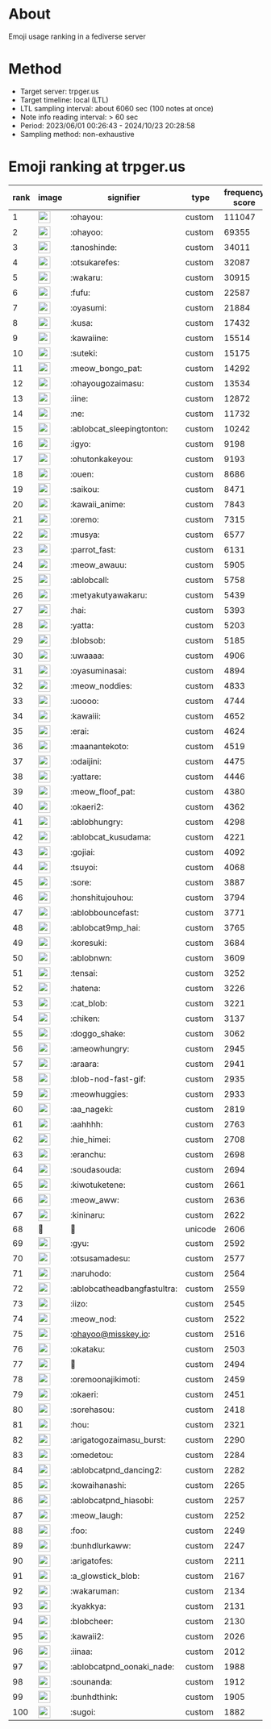 # About
Emoji usage ranking in a fediverse server

# Method
- Target server: trpger.us
- Target timeline: local (LTL)
- LTL sampling interval: about 6060 sec (100 notes at once)
- Note info reading interval: > 60 sec
- Period: 2023/06/01 00:26:43 - 2024/10/23 20:28:58 
- Sampling method: non-exhaustive

# Emoji ranking at trpger.us

|rank|image|signifier|type|frequency score|
|----|----|----|----|----|
|1|<img height="24" src="https://trpger.us/emoji/ohayou.webp">|:ohayou:|custom|111047|
|2|<img height="24" src="https://trpger.us/emoji/ohayoo.webp">|:ohayoo:|custom|69355|
|3|<img height="24" src="https://trpger.us/emoji/tanoshinde.webp">|:tanoshinde:|custom|34011|
|4|<img height="24" src="https://trpger.us/emoji/otsukarefes.webp">|:otsukarefes:|custom|32087|
|5|<img height="24" src="https://trpger.us/emoji/wakaru.webp">|:wakaru:|custom|30915|
|6|<img height="24" src="https://trpger.us/emoji/fufu.webp">|:fufu:|custom|22587|
|7|<img height="24" src="https://trpger.us/emoji/oyasumi.webp">|:oyasumi:|custom|21884|
|8|<img height="24" src="https://trpger.us/emoji/kusa.webp">|:kusa:|custom|17432|
|9|<img height="24" src="https://trpger.us/emoji/kawaiine.webp">|:kawaiine:|custom|15514|
|10|<img height="24" src="https://trpger.us/emoji/suteki.webp">|:suteki:|custom|15175|
|11|<img height="24" src="https://trpger.us/emoji/meow_bongo_pat.webp">|:meow_bongo_pat:|custom|14292|
|12|<img height="24" src="https://trpger.us/emoji/ohayougozaimasu.webp">|:ohayougozaimasu:|custom|13534|
|13|<img height="24" src="https://trpger.us/emoji/iine.webp">|:iine:|custom|12872|
|14|<img height="24" src="https://trpger.us/emoji/ne.webp">|:ne:|custom|11732|
|15|<img height="24" src="https://trpger.us/emoji/ablobcat_sleepingtonton.webp">|:ablobcat_sleepingtonton:|custom|10242|
|16|<img height="24" src="https://trpger.us/emoji/igyo.webp">|:igyo:|custom|9198|
|17|<img height="24" src="https://trpger.us/emoji/ohutonkakeyou.webp">|:ohutonkakeyou:|custom|9193|
|18|<img height="24" src="https://trpger.us/emoji/ouen.webp">|:ouen:|custom|8686|
|19|<img height="24" src="https://trpger.us/emoji/saikou.webp">|:saikou:|custom|8471|
|20|<img height="24" src="https://trpger.us/emoji/kawaii_anime.webp">|:kawaii_anime:|custom|7843|
|21|<img height="24" src="https://trpger.us/emoji/oremo.webp">|:oremo:|custom|7315|
|22|<img height="24" src="https://trpger.us/emoji/musya.webp">|:musya:|custom|6577|
|23|<img height="24" src="https://trpger.us/emoji/parrot_fast.webp">|:parrot_fast:|custom|6131|
|24|<img height="24" src="https://trpger.us/emoji/meow_awauu.webp">|:meow_awauu:|custom|5905|
|25|<img height="24" src="https://trpger.us/emoji/ablobcall.webp">|:ablobcall:|custom|5758|
|26|<img height="24" src="https://trpger.us/emoji/metyakutyawakaru.webp">|:metyakutyawakaru:|custom|5439|
|27|<img height="24" src="https://trpger.us/emoji/hai.webp">|:hai:|custom|5393|
|28|<img height="24" src="https://trpger.us/emoji/yatta.webp">|:yatta:|custom|5203|
|29|<img height="24" src="https://trpger.us/emoji/blobsob.webp">|:blobsob:|custom|5185|
|30|<img height="24" src="https://trpger.us/emoji/uwaaaa.webp">|:uwaaaa:|custom|4906|
|31|<img height="24" src="https://trpger.us/emoji/oyasuminasai.webp">|:oyasuminasai:|custom|4894|
|32|<img height="24" src="https://trpger.us/emoji/meow_noddies.webp">|:meow_noddies:|custom|4833|
|33|<img height="24" src="https://trpger.us/emoji/uoooo.webp">|:uoooo:|custom|4744|
|34|<img height="24" src="https://trpger.us/emoji/kawaiii.webp">|:kawaiii:|custom|4652|
|35|<img height="24" src="https://trpger.us/emoji/erai.webp">|:erai:|custom|4624|
|36|<img height="24" src="https://trpger.us/emoji/maanantekoto.webp">|:maanantekoto:|custom|4519|
|37|<img height="24" src="https://trpger.us/emoji/odaijini.webp">|:odaijini:|custom|4475|
|38|<img height="24" src="https://trpger.us/emoji/yattare.webp">|:yattare:|custom|4446|
|39|<img height="24" src="https://trpger.us/emoji/meow_floof_pat.webp">|:meow_floof_pat:|custom|4380|
|40|<img height="24" src="https://trpger.us/emoji/okaeri2.webp">|:okaeri2:|custom|4362|
|41|<img height="24" src="https://trpger.us/emoji/ablobhungry.webp">|:ablobhungry:|custom|4298|
|42|<img height="24" src="https://trpger.us/emoji/ablobcat_kusudama.webp">|:ablobcat_kusudama:|custom|4221|
|43|<img height="24" src="https://trpger.us/emoji/gojiai.webp">|:gojiai:|custom|4092|
|44|<img height="24" src="https://trpger.us/emoji/tsuyoi.webp">|:tsuyoi:|custom|4068|
|45|<img height="24" src="https://trpger.us/emoji/sore.webp">|:sore:|custom|3887|
|46|<img height="24" src="https://trpger.us/emoji/honshitujouhou.webp">|:honshitujouhou:|custom|3794|
|47|<img height="24" src="https://trpger.us/emoji/ablobbouncefast.webp">|:ablobbouncefast:|custom|3771|
|48|<img height="24" src="https://trpger.us/emoji/ablobcat9mp_hai.webp">|:ablobcat9mp_hai:|custom|3765|
|49|<img height="24" src="https://trpger.us/emoji/koresuki.webp">|:koresuki:|custom|3684|
|50|<img height="24" src="https://trpger.us/emoji/ablobnwn.webp">|:ablobnwn:|custom|3609|
|51|<img height="24" src="https://trpger.us/emoji/tensai.webp">|:tensai:|custom|3252|
|52|<img height="24" src="https://trpger.us/emoji/hatena.webp">|:hatena:|custom|3226|
|53|<img height="24" src="https://trpger.us/emoji/cat_blob.webp">|:cat_blob:|custom|3221|
|54|<img height="24" src="https://trpger.us/emoji/chiken.webp">|:chiken:|custom|3137|
|55|<img height="24" src="https://trpger.us/emoji/doggo_shake.webp">|:doggo_shake:|custom|3062|
|56|<img height="24" src="https://trpger.us/emoji/ameowhungry.webp">|:ameowhungry:|custom|2945|
|57|<img height="24" src="https://trpger.us/emoji/araara.webp">|:araara:|custom|2941|
|58|<img height="24" src="https://trpger.us/emoji/blob-nod-fast-gif.webp">|:blob-nod-fast-gif:|custom|2935|
|59|<img height="24" src="https://trpger.us/emoji/meowhuggies.webp">|:meowhuggies:|custom|2933|
|60|<img height="24" src="https://trpger.us/emoji/aa_nageki.webp">|:aa_nageki:|custom|2819|
|61|<img height="24" src="https://trpger.us/emoji/aahhhh.webp">|:aahhhh:|custom|2763|
|62|<img height="24" src="https://trpger.us/emoji/hie_himei.webp">|:hie_himei:|custom|2708|
|63|<img height="24" src="https://trpger.us/emoji/eranchu.webp">|:eranchu:|custom|2698|
|64|<img height="24" src="https://trpger.us/emoji/soudasouda.webp">|:soudasouda:|custom|2694|
|65|<img height="24" src="https://trpger.us/emoji/kiwotuketene.webp">|:kiwotuketene:|custom|2661|
|66|<img height="24" src="https://trpger.us/emoji/meow_aww.webp">|:meow_aww:|custom|2636|
|67|<img height="24" src="https://trpger.us/emoji/kininaru.webp">|:kininaru:|custom|2622|
|68|🍮|🍮|unicode|2606|
|69|<img height="24" src="https://trpger.us/emoji/gyu.webp">|:gyu:|custom|2592|
|70|<img height="24" src="https://trpger.us/emoji/otsusamadesu.webp">|:otsusamadesu:|custom|2577|
|71|<img height="24" src="https://trpger.us/emoji/naruhodo.webp">|:naruhodo:|custom|2564|
|72|<img height="24" src="https://trpger.us/emoji/ablobcatheadbangfastultra.webp">|:ablobcatheadbangfastultra:|custom|2559|
|73|<img height="24" src="https://trpger.us/emoji/iizo.webp">|:iizo:|custom|2545|
|74|<img height="24" src="https://trpger.us/emoji/meow_nod.webp">|:meow_nod:|custom|2522|
|75|<img height="24" src="https://trpger.us/emoji/ohayoo.webp">|:ohayoo@misskey.io:|custom|2516|
|76|<img height="24" src="https://trpger.us/emoji/okataku.webp">|:okataku:|custom|2503|
|77|<img height="24" src="https://trpger.us/emoji/birthday.webp">|:birthday:|custom|2494|
|78|<img height="24" src="https://trpger.us/emoji/oremoonajikimoti.webp">|:oremoonajikimoti:|custom|2459|
|79|<img height="24" src="https://trpger.us/emoji/okaeri.webp">|:okaeri:|custom|2451|
|80|<img height="24" src="https://trpger.us/emoji/sorehasou.webp">|:sorehasou:|custom|2418|
|81|<img height="24" src="https://trpger.us/emoji/hou.webp">|:hou:|custom|2321|
|82|<img height="24" src="https://trpger.us/emoji/arigatogozaimasu_burst.webp">|:arigatogozaimasu_burst:|custom|2290|
|83|<img height="24" src="https://trpger.us/emoji/omedetou.webp">|:omedetou:|custom|2284|
|84|<img height="24" src="https://trpger.us/emoji/ablobcatpnd_dancing2.webp">|:ablobcatpnd_dancing2:|custom|2282|
|85|<img height="24" src="https://trpger.us/emoji/kowaihanashi.webp">|:kowaihanashi:|custom|2265|
|86|<img height="24" src="https://trpger.us/emoji/ablobcatpnd_hiasobi.webp">|:ablobcatpnd_hiasobi:|custom|2257|
|87|<img height="24" src="https://trpger.us/emoji/meow_laugh.webp">|:meow_laugh:|custom|2252|
|88|<img height="24" src="https://trpger.us/emoji/foo.webp">|:foo:|custom|2249|
|89|<img height="24" src="https://trpger.us/emoji/bunhdlurkaww.webp">|:bunhdlurkaww:|custom|2247|
|90|<img height="24" src="https://trpger.us/emoji/arigatofes.webp">|:arigatofes:|custom|2211|
|91|<img height="24" src="https://trpger.us/emoji/a_glowstick_blob.webp">|:a_glowstick_blob:|custom|2167|
|92|<img height="24" src="https://trpger.us/emoji/wakaruman.webp">|:wakaruman:|custom|2134|
|93|<img height="24" src="https://trpger.us/emoji/kyakkya.webp">|:kyakkya:|custom|2131|
|94|<img height="24" src="https://trpger.us/emoji/blobcheer.webp">|:blobcheer:|custom|2130|
|95|<img height="24" src="https://trpger.us/emoji/kawaii2.webp">|:kawaii2:|custom|2026|
|96|<img height="24" src="https://trpger.us/emoji/iinaa.webp">|:iinaa:|custom|2012|
|97|<img height="24" src="https://trpger.us/emoji/ablobcatpnd_oonaki_nade.webp">|:ablobcatpnd_oonaki_nade:|custom|1988|
|98|<img height="24" src="https://trpger.us/emoji/sounanda.webp">|:sounanda:|custom|1912|
|99|<img height="24" src="https://trpger.us/emoji/bunhdthink.webp">|:bunhdthink:|custom|1905|
|100|<img height="24" src="https://trpger.us/emoji/sugoi.webp">|:sugoi:|custom|1882|

